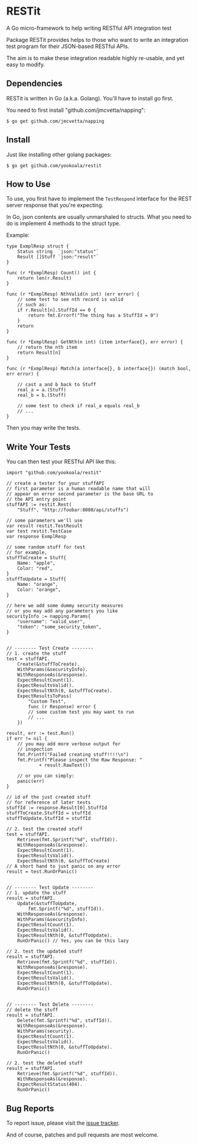 RESTit
======

A Go micro-framework to help writing RESTful API integration test

Package RESTit provides helps to those who want to write an 
integration test program for their JSON-based RESTful APIs.

The aim is to make these integration readable highly re-usable,
and yet easy to modify.


Dependencies
------------

RESTit is written in Go (a.k.a. Golang). You'll have to install go
first.

You need to first install "github.com/jmcvetta/napping":

    $ go get github.com/jmcvetta/napping


Install
-------

Just like installing other golang packages:

    $ go get github.com/yookoala/restit


How to Use
----------

To use, you first have to implement the `TestRespond`
interface for the REST server response that you're 
expecting.

In Go, json contents are usually unmarshaled to structs.
What you need to do is implement 4 methods to the struct
type.

Example:

    type ExmplResp struct {
    	Status string  `json:"status"`
    	Result []Stuff `json:"result"`
    }

    func (r *ExmplResp) Count() int {
    	return len(r.Result)
    }

    func (r *ExmplResp) NthValid(n int) (err error) {
    	// some test to see nth record is valid
    	// such as:
    	if r.Result[n].StuffId == 0 {
    		return fmt.Errorf("The thing has a StuffId = 0")
    	}
    	return
    }

    func (r *ExmplResp) GetNth(n int) (item interface{}, err error) {
    	// return the nth item
    	return Result[n]
    }

    func (r *ExmplResp) Match(a interface{}, b interface{}) (match bool, err error) {

    	// cast a and b back to Stuff
    	real_a = a.(Stuff)
    	real_b = b.(Stuff)

    	// some test to check if real_a equals real_b
    	// ...
    }

Then you may write the tests.


Write Your Tests
----------------

You can then test your RESTful API like this:

    import "github.com/yookoala/restit"

    // create a tester for your stuffAPI
    // first parameter is a human readable name that will
    // appear on error second parameter is the base URL to
    // the API entry point
    stuffAPI := restit.Rest(
        "Stuff", "http://foobar:8080/api/stuffs")

    // some parameters we'll use
    var result restit.TestResult
    var test restit.TestCase
    var response ExmplResp

    // some random stuff for test
    // for example,
    stuffToCreate = Stuff{
        Name: "apple",
        Color: "red",
    }
    stuffToUpdate = Stuff{
        Name: "orange",
        Color: "orange",
    }

    // here we add some dummy security measures
    // or you may add any parameters you like
    securityInfo := napping.Params{
        "username": "valid_user",
        "token": "some_security_token",
    }


    // -------- Test Create --------
    // 1. create the stuff
    test = stuffAPI.
        Create(&stuffToCreate).
        WithParams(&securityInfo).
        WithResponseAs(&response).
        ExpectResultCount(1).
        ExpectResultsValid().
        ExpectResultNth(0, &stuffToCreate).
        ExpectResultsToPass(
            "Custom Test",
            func (r Response) error {
            // some custom test you may want to run
            // ...
        })

    result, err := test.Run()
    if err != nil {
        // you may add more verbose output for
        // inspection
        fmt.Printf("Failed creating stuff!!!!\n")
        fmt.Printf("Please inspect the Raw Response: " 
                + result.RawText())

        // or you can simply:
        panic(err)
    }

    // id of the just created stuff
    // for reference of later tests
    stuffId := response.Result[0].StuffId
    stuffToCreate.StuffId = stuffId
    stuffToUpdate.StuffId = stuffId

    // 2. test the created stuff
    test = stuffAPI.
        Retrieve(fmt.Sprintf("%d", stuffId)).
        WithResponseAs(&response).
        ExpectResultCount(1).
        ExpectResultsValid().
        ExpectResultNth(0, &stuffToCreate)
    // A short hand to just panic on any error
    result = test.RunOrPanic()


    // -------- Test Update --------
    // 1. update the stuff
    result = stuffAPI.
        Update(&stuffToUpdate,
            fmt.Sprintf("%d", stuffId)).
        WithResponseAs(&response).
        WithParams(&securityInfo).
        ExpectResultCount(1).
        ExpectResultsValid().
        ExpectResultNth(0, &stuffToUpdate).
        RunOrPanic() // Yes, you can be this lazy

    // 2. test the updated stuff
    result = stuffAPI.
        Retrieve(fmt.Sprintf("%d", stuffId)).
        WithResponseAs(&response).
        ExpectResultCount(1).
        ExpectResultsValid().
        ExpectResultNth(0, &stuffToUpdate).
        RunOrPanic()


    // -------- Test Delete --------
    // delete the stuff
    result = stuffAPI.
        Delete(fmt.Sprintf("%d", stuffId)).
        WithResponseAs(&response).
        WithParams(security).
        ExpectResultCount(1).
        ExpectResultsValid().
        ExpectResultNth(0, &stuffToUpdate).
        RunOrPanic()

    // 2. test the deleted stuff
    result = stuffAPI.
        Retrieve(fmt.Sprintf("%d", stuffId)).
        WithResponseAs(&response).
        ExpectResultStatus(404).
        RunOrPanic()


Bug Reports
-----------

To report issue, please visit the
[issue tracker](https://github.com/yookoala/restit/issues).

And of course, patches and pull requests are most welcome.
